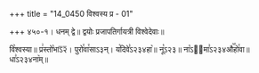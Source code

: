 +++
title = "14_0450 विश्वस्य प्र - 01"

+++
४५०-१। धनम् द्वे॥ द्वयोः प्रजापतिर्गायत्री विश्वेदेवाः॥

वि꣥श्वस्या॥ प्र꣢स्तो꣡भाऽ᳒२᳒। पुरो꣯वा꣯साऽ३न्। य꣡दिवे꣣ऽ२३४हा꣥॥ नू꣡ऽ२३॥ ना꣡ऽ२᳐मा꣣ऽ२३४औ꣥꣯हो꣯वा॥ धा꣣ऽ२३४ना꣥म्॥